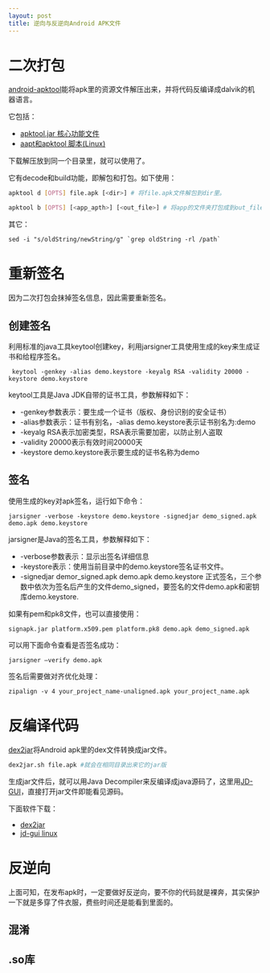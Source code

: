 ```yaml
---
layout: post
title: 逆向与反逆向Android APK文件
---
```


# 二次打包
[android-apktool](https://code.google.com/p/android-apktool/)能将apk里的资源文件解压出来，并将代码反编译成dalvik的机器语言。

它包括：

* [apktool.jar 核心功能文件][1]
* [aapt和apktool 脚本(Linux)][2]

下载解压放到同一个目录里，就可以使用了。

它有decode和build功能，即解包和打包。如下使用：

```bash
apktool d [OPTS] file.apk [<dir>] # 将file.apk文件解包到dir里。

apktool b [OPTS] [<app_apth>] [<out_file>] # 将app的文件夹打包成到out_file。如果app_path空，则默认当前目录；如果out_file空，则<app_path>/dist/<name_of_original.apk>。
```

其它：

```
sed -i "s/oldString/newString/g" `grep oldString -rl /path`
```

# 重新签名
因为二次打包会抹掉签名信息，因此需要重新签名。

## 创建签名
利用标准的java工具keytool创建key，利用jarsigner工具使用生成的key来生成证书和给程序签名。


```
 keytool -genkey -alias demo.keystore -keyalg RSA -validity 20000 -keystore demo.keystore
```

keytool工具是Java JDK自带的证书工具，参数解释如下：

* -genkey参数表示：要生成一个证书（版权、身份识别的安全证书）
* -alias参数表示：证书有别名，-alias demo.keystore表示证书别名为:demo
* -keyalg RSA表示加密类型，RSA表示需要加密，以防止别人盗取
* -validity 20000表示有效时间20000天
* -keystore demo.keystore表示要生成的证书名称为demo

## 签名
使用生成的key对apk签名，运行如下命令：

```
jarsigner -verbose -keystore demo.keystore -signedjar demo_signed.apk demo.apk demo.keystore
```

jarsigner是Java的签名工具，参数解释如下：

* -verbose参数表示：显示出签名详细信息
* -keystore表示：使用当前目录中的demo.keystore签名证书文件。
* -signedjar demor_signed.apk demo.apk demo.keystore 正式签名，三个参数中依次为签名后产生的文件demo_signed，要签名的文件demo.apk和密钥库demo.keystore.

如果有pem和pk8文件，也可以直接使用：

```
signapk.jar platform.x509.pem platform.pk8 demo.apk demo_signed.apk
```

可以用下面命令查看是否签名成功：

```
jarsigner –verify demo.apk
```

签名后需要做对齐优化处理：

```
zipalign -v 4 your_project_name-unaligned.apk your_project_name.apk
```

# 反编译代码
[dex2jar](http://code.google.com/p/dex2jar/)将Android apk里的dex文件转换成jar文件。

```bash
dex2jar.sh file.apk #就会在相同目录出来它的jar版
```

生成jar文件后，就可以用Java Decompiler来反编译成java源码了，这里用[JD-GUI](http://jd.benow.ca/)，直接打开jar文件即能看见源码。

下面软件下载：

* [dex2jar][3]
* [jd-gui linux][4]

# 反逆向
上面可知，在发布apk时，一定要做好反逆向，要不你的代码就是裸奔，其实保护一下就是多穿了件衣服，费些时间还是能看到里面的。

## 混淆

## .so库



[1]: /file/apktool1.5.2.tar.bz2 "apktool"
[2]: /file/apktool-install-linux-r05-ibot.tar.bz2 "apktool script"
[3]: /file/dex2jar-0.0.9.15.zip "dex2jar"
[4]: /file/jd-gui-0.3.5.linux.i686.tar.gz "jd-gui"
